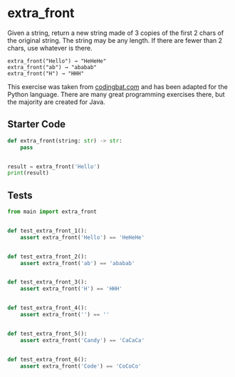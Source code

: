 # extra_front





Given a string, return a new string made of 3 copies of the first 2 chars of the original string. The string may be any length. If there are fewer than 2 chars, use whatever is there.

```
extra_front("Hello") → "HeHeHe"
extra_front("ab") → "ababab"
extra_front("H") → "HHH"
```

This exercise was taken from [codingbat.com](https://codingbat.com/prob/p172063) and has been adapted for the Python language. There are many great programming exercises there, but the majority are created for Java.

## Starter Code
```python
def extra_front(string: str) -> str:
    pass


result = extra_front('Hello')
print(result)
```

## Tests
```python
from main import extra_front


def test_extra_front_1():
    assert extra_front('Hello') == 'HeHeHe'


def test_extra_front_2():
    assert extra_front('ab') == 'ababab'


def test_extra_front_3():
    assert extra_front('H') == 'HHH'


def test_extra_front_4():
    assert extra_front('') == ''


def test_extra_front_5():
    assert extra_front('Candy') == 'CaCaCa'


def test_extra_front_6():
    assert extra_front('Code') == 'CoCoCo'
```
